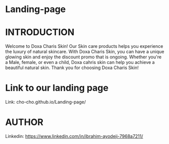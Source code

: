 # Landing-page

# INTRODUCTION
Welcome to Doxa Charis Skin! Our Skin care products helps you experience the luxury of natural skincare. With Doxa Charis Skin, you can have a unique glowing skin and enjoy the discount promo that is ongoing. Whether you're a Male, female, or even a child, Doxa cahris skin can help you achieve a beautiful natural skin. Thank you for choosing Doxa Charis Skin!

# Link to our landing page
Link: cho-cho.github.io/Landing-page/

# AUTHOR
Linkedin: https://www.linkedin.com/in/ibrahim-ayodeji-7968a7211/
